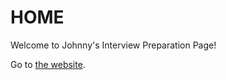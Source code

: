 # HOME

Welcome to Johnny's Interview Preparation Page!

Go to [the website](https://chungenyu6.github.io/johnny_ai_interview_prep_2026/).
